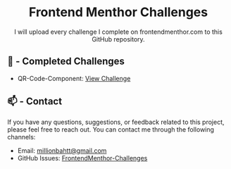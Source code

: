<h1 align="center">Frontend Menthor Challenges</h1>
<p align="center">I will upload every challenge I complete on frontendmenthor.com to this GitHub repository.</p>

## 📃 - Completed Challenges
- QR-Code-Component: [View Challenge](https://example.com/)
## 📫 - Contact
If you have any questions, suggestions, or feedback related to this project, please feel free to reach out. You can contact me through the following channels:

- Email: [millionbahtt@gmail.com](mailto:millionbahtt@gmail.com)
- GitHub Issues: [FrontendMenthor-Challenges](https://github.com/millionbaht/FrontendMenthor-Challenges/issues)
